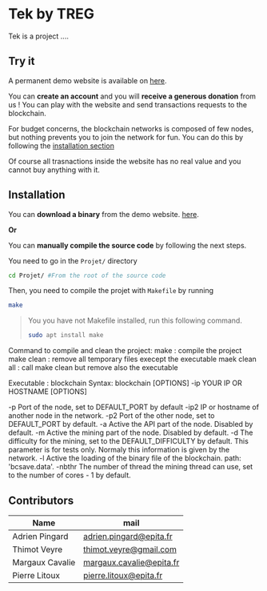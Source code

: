 # Tek by TREG

Tek is a project ....


## Try it

A permanent demo website is available on [here](https://tek.ollopa.fr/).

You can **create an account** and you will **receive a generous donation** from us !
You can play with the website and send transactions requests to the blockchain.

For budget concerns, the blockchain networks is composed of few nodes, 
but nothing prevents you to join the network for fun. You can do this by following the [installation section]()

Of course all trasnactions inside the website has no real value and you cannot buy anything with it.


## Installation

You can **download a binary** from the demo website. [here](https://tek.ollopa.fr/).

**Or**

You can **manually compile the source code** by following the next steps.

You need to go in the `Projet/` directory
```sh
cd Projet/ #From the root of the source code
```
Then, you need to compile the projet with `Makefile` by running
```sh
make
```

>You you have not Makefile installed, run this following command.
>```sh
>sudo apt install make
>```



Command to compile and clean the project:
make : compile the project
make clean : remove all temporary files execept the executable
maek clean all : call make clean but remove also the executable


Executable : blockchain
Syntax: blockchain [OPTIONS] -ip YOUR IP OR HOSTNAME [OPTIONS]

  -p		Port of the node, set to DEFAULT_PORT by default
  -ip2 		IP or hostname of another node in the network.
  -p2 		Port of the other node, set to DEFAULT_PORT by default.
  -a 		Active the API part of the node. Disabled by default.
  -m 		Active the mining part of the node. Disabled by default.
  -d 		The difficulty for the mining, set to the DEFAULT_DIFFICULTY by default.
		    This parameter is for tests only. Normaly this information is given by the network.
  -l		Active the loading of the binary file of the blockchain. path: 'bcsave.data'.
  -nbthr	The number of thread the mining thread can use, set to the number of cores - 1 by default.




## Contributors
|   Name          |        mail              |
|-----------------|--------------------------|
| Adrien Pingard  | adrien.pingard@epita.fr  |
| Thimot Veyre    | thimot.veyre@gmail.com   |
| Margaux Cavalie | margaux.cavalie@epita.fr |
| Pierre Litoux   | pierre.litoux@epita.fr   |
